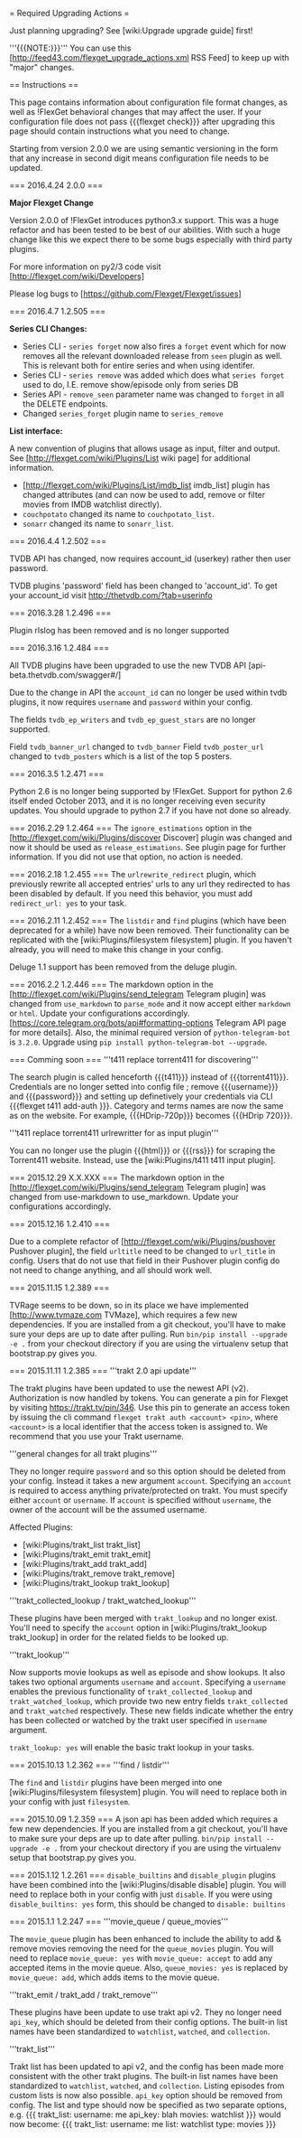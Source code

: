 = Required Upgrading Actions =

Just planning upgrading? See [wiki:Upgrade upgrade guide] first!

'''{{{NOTE:}}}''' You can use this [http://feed43.com/flexget_upgrade_actions.xml RSS Feed] to keep up with "major" changes.

== Instructions ==

This page contains information about configuration file format changes, as well as !FlexGet behavioral changes that may affect the user. If your configuration file does not pass {{{flexget check}}} after upgrading this page should contain instructions what you need to change.

Starting from version 2.0.0 we are using semantic versioning in the form that any increase in second digit means configuration file needs to be updated.

=== 2016.4.24 2.0.0 ===

**Major Flexget Change**

Version 2.0.0 of !FlexGet introduces python3.x support. This was a huge refactor and has been tested to be best of our abilities. With such a huge change like this we expect there to be some bugs especially with third party plugins. 

For more information on py2/3 code visit [http://flexget.com/wiki/Developers]

Please log bugs to [https://github.com/Flexget/Flexget/issues]

=== 2016.4.7 1.2.505 ===

**Series CLI Changes:**

* Series CLI - `series forget` now also fires a `forget` event which for now removes all the relevant downloaded release from `seen` plugin as well. This is relevant both for entire series and when using identifer.
* Series CLI - `series remove` was added which does what `series forget` used to do, I.E. remove show/episode only from series DB
* Series API - `remove_seen` parameter name was changed to `forget` in all the DELETE endpoints.
* Changed `series_forget` plugin name to `series_remove`

**List interface:**

A new convention of plugins that allows usage as input, filter and output. See [http://flexget.com/wiki/Plugins/List wiki page] for additional information.
* [http://flexget.com/wiki/Plugins/List/imdb_list imdb_list] plugin has changed attributes (and can now be used to add, remove or filter movies from IMDB watchlist directly).
* `couchpotato` changed its name to `couchpotato_list`.
* `sonarr` changed its name to `sonarr_list`.

=== 2016.4.4 1.2.502 ===

TVDB API has changed, now requires account_id (userkey) rather then user password.

TVDB plugins 'password' field has been changed to 'account_id'. To get your account_id visit http://thetvdb.com/?tab=userinfo

=== 2016.3.28 1.2.496 ===

Plugin rlslog has been removed and is no longer supported

=== 2016.3.16 1.2.484 ===

All TVDB plugins have been upgraded to use the new TVDB API [api-beta.thetvdb.com/swagger#/]

Due to the change in API the `account_id` can no longer be used within tvdb plugins, it now requires `username` and `password` within your config.

The fields `tvdb_ep_writers` and `tvdb_ep_guest_stars` are no longer supported.

Field `tvdb_banner_url` changed to `tvdb_banner`
Field `tvdb_poster_url` changed to `tvdb_posters` which is a list of the top 5 posters.


=== 2016.3.5 1.2.471 ===

Python 2.6 is no longer being supported by !FlexGet. Support for python 2.6 itself ended October 2013, and it is no longer receiving even security updates. You should upgrade to python 2.7 if you have not done so already.

=== 2016.2.29 1.2.464 ===
The `ignore_estimations` option in the [http://flexget.com/wiki/Plugins/discover Discover] plugin was changed and now it should be used as `release_estimations`. See plugin page for further information. If you did not use that option, no action is needed.

=== 2016.2.18 1.2.455 ===
The `urlrewrite_redirect` plugin, which previously rewrite all accepted entries' urls to any url they redirected to has been disabled by default. If you need this behavior, you must add `redirect_url: yes` to your task.

=== 2016.2.11 1.2.452 ===
The `listdir` and `find` plugins (which have been deprecated for a while) have now been removed. Their functionality can be replicated with the [wiki:Plugins/filesystem filesystem] plugin. If you haven't already, you will need to make this change in your config.

Deluge 1.1 support has been removed from the deluge plugin.

=== 2016.2.2 1.2.446 ===
The markdown option in the [http://flexget.com/wiki/Plugins/send_telegram Telegram plugin] was changed from `use_markdown` to `parse_mode` and it now accept either `markdown` or `html`. Update your configurations accordingly. [https://core.telegram.org/bots/api#formatting-options Telegram API page for more details]. Also, the minimal required version of `python-telegram-bot` is `3.2.0`. Upgrade using `pip install python-telegram-bot --upgrade`.

=== Comming soon ===
'''t411 replace torrent411 for discovering'''

The search plugin is called henceforth {{{t411}}} instead of {{{torrent411}}}. Credentials are no longer setted into config file ; remove {{{username}}} and {{{password}}} and setting up definetively your credentials via CLI {{{flexget t411 add-auth <username> <password>}}}. Category and terms names are now the same as on the website. For example, {{{HDrip-720p}}} becomes {{{HDrip 720}}}.

'''t411 replace torrent411 urlrewritter for as input plugin'''

You can no longer use the plugin {{{html}}} or {{{rss}}} for scraping the Torrent411 website. Instead, use the [wiki:Plugins/t411 t411 input plugin].

=== 2015.12.29 X.X.XXX ===
The markdown option in the [http://flexget.com/wiki/Plugins/send_telegram Telegram plugin] was changed from use-markdown to use_markdown. Update your configurations accordingly.

=== 2015.12.16 1.2.410 ===

Due to a complete refactor of [http://flexget.com/wiki/Plugins/pushover Pushover plugin], the field `urltitle` need to be changed to `url_title` in config. Users that do not use that field in their Pushover plugin config do not need to change anything, and all should work well.

=== 2015.11.15 1.2.389 ===

TVRage seems to be down, so in its place we have implemented [http://www.tvmaze.com TVMaze], which requires a few new dependencies.
If you are installed from a git checkout, you'll have to make sure your deps are up to date after pulling. Run `bin/pip install --upgrade -e .` from your checkout directory if you are using the virtualenv setup that bootstrap.py gives you.

=== 2015.11.11 1.2.385 ===
'''trakt 2.0 api update'''

The trakt plugins have been updated to use the newest API (v2). Authorization is now handled by tokens. You can generate a pin for Flexget by visiting https://trakt.tv/pin/346. Use this pin to generate an access token by issuing the cli command `flexget trakt auth <account> <pin>`, where `<account>` is a local identifier that the access token is assigned to. We recommend that you use your Trakt username.

'''general changes for all trakt plugins'''

They no longer require `password` and so this option should be deleted from your config. Instead it takes a new argument `account`. Specifying an `account` is required to access anything private/protected on trakt. You must specify either `account` or `username`. If `account` is specified without `username`, the owner of the account will be the assumed username.

Affected Plugins:
  - [wiki:Plugins/trakt_list trakt_list]
  - [wiki:Plugins/trakt_emit trakt_emit]
  - [wiki:Plugins/trakt_add trakt_add]
  - [wiki:Plugins/trakt_remove trakt_remove]
  - [wiki:Plugins/trakt_lookup trakt_lookup]

'''trakt_collected_lookup / trakt_watched_lookup'''

These plugins have been merged with `trakt_lookup` and no longer exist. You'll need to specify the `account` option in [wiki:Plugins/trakt_lookup trakt_lookup] in order for the related fields to be looked up.

'''trakt_lookup'''

Now supports movie lookups as well as episode and show lookups. It also takes two optional arguments `username` and `account`. Specifying a `username` enables the previous functionality of `trakt_collected_lookup` and `trakt_watched_lookup`, which provide two new entry fields `trakt_collected` and `trakt_watched` respectively. These new fields indicate whether the entry has been collected or watched by the trakt user specified in `username` argument. 

`trakt_lookup: yes` will enable the basic trakt lookup in your tasks.

=== 2015.10.13 1.2.362 ===
'''find / listdir'''

The `find` and `listdir` plugins have been merged into one [wiki:Plugins/filesystem filesystem] plugin. You will need to replace both in your config with just `filesystem`.

=== 2015.10.09 1.2.359 ===
A json api has been added which requires a few new dependencies. If you are installed from a git checkout, you'll have to make sure your deps are up to date after pulling. `bin/pip install --upgrade -e .` from your checkout directory if you are using the virtualenv setup that bootstrap.py gives you.

=== 2015.1.12 1.2.261 ===
`disable_builtins` and `disable_plugin` plugins have been combined into the [wiki:Plugins/disable disable] plugin. You will need to replace both in your config with just `disable`. If you were using `disable_builtins: yes` form, this should be changed to `disable: builtins`

=== 2015.1.1 1.2.247 ===
'''movie_queue / queue_movies'''

The `movie_queue` plugin has been enhanced to include the ability to add & remove movies removing the need for the `queue_movies` plugin. You will need to replace `movie_queue: yes` with `movie_queue: accept` to add any accepted items in the movie queue. Also, `queue_movies: yes` is replaced by `movie_queue: add`, which adds items to the movie queue.

'''trakt_emit / trakt_add / trakt_remove'''

These plugins have been update to use trakt api v2. They no longer need `api_key`, which should be deleted from their config options. The built-in list names have been standardized to `watchlist`, `watched`, and `collection`.

'''trakt_list'''

Trakt list has been updated to api v2, and the config has been made more consistent with the other trakt plugins. The built-in list names have been standardized to `watchlist`, `watched`, and `collection`. Listing episodes from custom lists is now also possible. `api_key` option should be removed from config. The list and type should now be specified as two separate options, e.g.
{{{
trakt_list:
  username: me
  api_key: blah
  movies: watchlist
}}}
would now become:
{{{
trakt_list:
  username: me
  list: watchlist
  type: movies
}}}